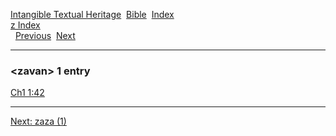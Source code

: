 [Intangible Textual Heritage](../../index)  [Bible](../index) 
[Index](index)   
[z Index](_z_)  
  [Previous](c12736)  [Next](c12738) 

------------------------------------------------------------------------

### &lt;zavan&gt; 1 entry

[Ch1 1:42](../kjv/ch1001.htm#042)  

------------------------------------------------------------------------

[Next: zaza (1)](c12738)
